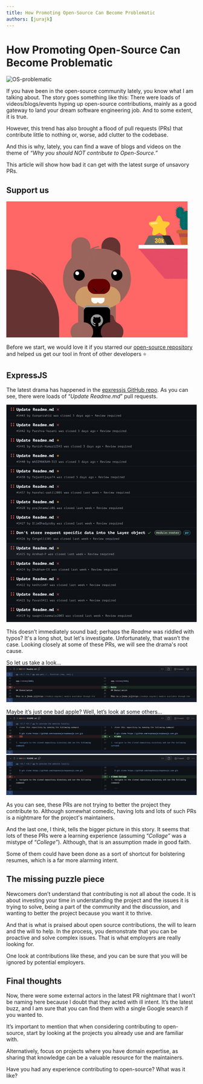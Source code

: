 ```yaml
---
title: How Promoting Open-Source Can Become Problematic
authors: [jurajk]
---
```


# How Promoting Open-Source Can Become Problematic

![OS-problematic](../../static/img/2024-02-08-OS-problematic/)

If you have been in the open-source community lately, you know what I am talking about. The story goes something like this: There were loads of videos/blogs/events hyping up open-source contributions, mainly as a good gateway to land your dream software engineering job. And to some extent, it is true.

However, this trend has also brought a flood of pull requests (PRs) that contribute little to nothing or, worse, add clutter to the codebase.

And this is why, lately, you can find a wave of blogs and videos on the theme of _“Why you should NOT contribute to Open-Source.”_

This article will show how bad it can get with the latest surge of unsavory PRs.

## Support us

![GitHub stars](../../static/img/github-stars.gif)

Before we start, we would love it if you starred our [open-source repository](https://github.com/cyclops-ui/cyclops) and helped us get our
tool in front of other developers ⭐

## ExpressJS

The latest drama has happened in the [epxressjs GitHub repo](https://github.com/expressjs/express/pulls?q=is:pr+is:closed). As you can see, there were loads of “_Update Readme.md_” pull requests.

![List of closed PRs](../../static/img/2024-02-08-OS-problematic/update-readme.png)

This doesn’t immediately sound bad; perhaps the _Readme_ was riddled with typos? It's a long shot, but let's investigate. Unfortunately, that wasn’t the case. Looking closely at some of these PRs, we will see the drama's root cause.

So let us take a look…
![PR-hello](../../static/img/2024-02-08-OS-problematic/PR-hello.png)

Maybe it’s just one bad apple? Well, let’s look at some others…
![PR-hehe](../../static/img/2024-02-08-OS-problematic/PR-hehe.png)
![PR-demo-collage](../../static/img/2024-02-08-OS-problematic/PR-demo-collage.png)

As you can see, these PRs are not trying to better the project they contribute to. Although somewhat comedic, having lots and lots of such PRs is a nightmare for the project's maintainers.

And the last one, I think, tells the bigger picture in this story. It seems that lots of these PRs were a learning experience (assuming “_Collage”_ was a mistype of “_College”_). Although, that is an assumption made in good faith.

Some of them could have been done as a sort of shortcut for bolstering resumes, which is a far more alarming intent.

## The missing puzzle piece

Newcomers don’t understand that contributing is not all about the code. It is about investing your time in understanding the project and the issues it is trying to solve, being a part of the community and the discussion, and wanting to better the project because you want it to thrive.

And that is what is praised about open source contributions, the will to learn and the will to help. In the process, you demonstrate that you can be proactive and solve complex issues. That is what employers are really looking for.

One look at contributions like these, and you can be sure that you will be ignored by potential employers.

## Final thoughts

Now, there were some external actors in the latest PR nightmare that I won’t be naming here because I doubt that they acted with ill intent. It’s the latest buzz, and I am sure that you can find them with a single Google search if you wanted to.

It’s important to mention that when considering contributing to open-source, start by looking at the projects you already use and are familiar with.

Alternatively, focus on projects where you have domain expertise, as sharing that knowledge can be a valuable resource for the maintainers.

Have you had any experience contributing to open-source? What was it like?
